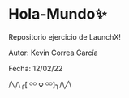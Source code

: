 # Hola-Mundo✨
Repositorio ejercicio de LaunchX!

Autor: Kevin Correa García

Fecha: 12/02/22

/╲/\╭[ ᴼᴼ ౪ ᴼᴼ]╮/\╱\
